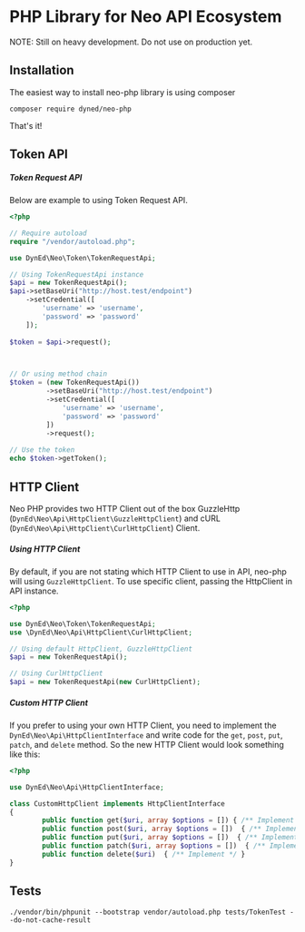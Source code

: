 # PHP Library for Neo API Ecosystem

NOTE: Still on heavy development. Do not use on production yet.

## Installation

The easiest way to install neo-php library is using composer
```
composer require dyned/neo-php

```
That's it!

## Token API

##### Token Request API

Below are example to using Token Request API.

```php
<?php

// Require autoload
require "/vendor/autoload.php";

use DynEd\Neo\Token\TokenRequestApi;

// Using TokenRequestApi instance
$api = new TokenRequestApi();
$api->setBaseUri("http://host.test/endpoint")
    ->setCredential([
        'username' => 'username',
        'password' => 'password'
    ]);
                
$token = $api->request();



// Or using method chain
$token = (new TokenRequestApi())
         ->setBaseUri("http://host.test/endpoint")
         ->setCredential([
             'username' => 'username',
             'password' => 'password'
         ])
         ->request();
         
// Use the token
echo $token->getToken();
```


## HTTP Client
Neo PHP provides two HTTP Client out of the box GuzzleHttp (`DynEd\Neo\Api\HttpClient\GuzzleHttpClient`) and cURL (`DynEd\Neo\Api\HttpClient\CurlHttpClient`) Client.

##### Using HTTP Client
By default, if you are not stating which HTTP Client to use in API, neo-php will using `GuzzleHttpClient`. To use specific client, passing the HttpClient in API instance.
```php
<?php

use DynEd\Neo\Token\TokenRequestApi;
use \DynEd\Neo\Api\HttpClient\CurlHttpClient;

// Using default HttpClient, GuzzleHttpClient
$api = new TokenRequestApi();

// Using CurlHttpClient
$api = new TokenRequestApi(new CurlHttpClient);
```

##### Custom HTTP Client
If you prefer to using your own HTTP Client, you need to implement the `DynEd\Neo\Api\HttpClientInterface` and write code for the `get`, `post`, `put`, `patch`, and `delete` method. 
So the new HTTP Client would look something like this:

```php
<?php

use DynEd\Neo\Api\HttpClientInterface;

class CustomHttpClient implements HttpClientInterface
{  
        public function get($uri, array $options = []) { /** Implement */ }
        public function post($uri, array $options = [])  { /** Implement */ }
        public function put($uri, array $options = [])  { /** Implement */ }
        public function patch($uri, array $options = [])  { /** Implement */ }
        public function delete($uri)  { /** Implement */ }
}
```


## Tests
`./vendor/bin/phpunit --bootstrap vendor/autoload.php tests/TokenTest --do-not-cache-result` 


